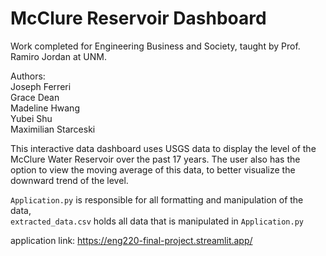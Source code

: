# McClure Reservoir Dashboard
Work completed for Engineering Business and Society, taught by Prof. Ramiro Jordan at UNM.

Authors:
  <br>Joseph Ferreri 
  <br>Grace Dean 
  <br>Madeline Hwang
  <br>Yubei Shu
  <br>Maximilian Starceski

This interactive data dashboard uses USGS data to display the level of the McClure Water Reservoir over the past 17 years. The user also has the option to view the moving average of this data, to better visualize the downward trend of the level.

```Application.py``` is responsible for all formatting and manipulation of the data,
<br>```extracted_data.csv``` holds all data that is manipulated in ```Application.py```


application link: https://eng220-final-project.streamlit.app/
